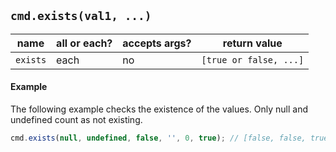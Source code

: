 ## `cmd.exists(val1, ...)`

| name       | all or each?  | accepts args?  | return value            |
|------------|---------------|----------------|-------------------------|
| `exists`   | each          | no             | `[true or false, ...]`  |

#### Example

The following example checks the existence of the values. Only null and undefined count as not existing.

```js
cmd.exists(null, undefined, false, '', 0, true); // [false, false, true, true, true, true]
```
